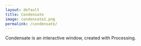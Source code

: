```yaml
---
layout: default
title: Condensate
image: condensate1.png
permalink: /condensate/
---
```


Condensate is an interactive window, created with Processing.